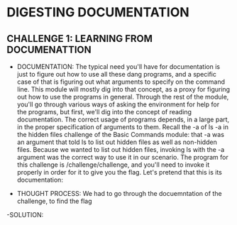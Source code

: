 # DIGESTING DOCUMENTATION #

## CHALLENGE 1: LEARNING FROM DOCUMENATTION

- DOCUMENTATION:
  The typical need you'll have for documentation is just to figure out how to use all these dang programs, and a specific case of that is figuring out what arguments to specify on the command line. This module will mostly dig into that concept, as a proxy for figuring out how to use the programs in general. Through the rest of the module, you'll go through various ways of asking the environment for help for the programs, but first, we'll dig into the concept of reading documentation.
The correct usage of programs depends, in a large part, in the proper specification of arguments to them. Recall the -a of ls -a in the hidden files challenge of the Basic Commands module: that -a was an argument that told ls to list out hidden files as well as non-hidden files. Because we wanted to list out hidden files, invoking ls with the -a argument was the correct way to use it in our scenario.
The program for this challenge is /challenge/challenge, and you'll need to invoke it properly in order for it to give you the flag. Let's pretend that this is its documentation:

- THOUGHT PROCESS:
  We had to go through the docuemntation of the challenge, to find the flag

-SOLUTION:  
